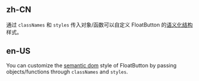 ## zh-CN

通过 `classNames` 和 `styles` 传入对象/函数可以自定义 FloatButton 的[语义化结构](#semantic-dom)样式。

## en-US

You can customize the [semantic dom](#semantic-dom) style of FloatButton by passing objects/functions through `classNames` and `styles`.
